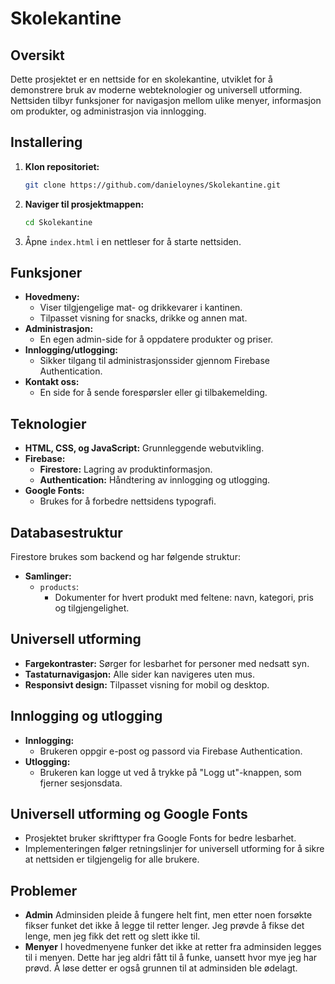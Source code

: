 # Skolekantine

## Oversikt
Dette prosjektet er en nettside for en skolekantine, utviklet for å demonstrere bruk av moderne webteknologier og universell utforming. Nettsiden tilbyr funksjoner for navigasjon mellom ulike menyer, informasjon om produkter, og administrasjon via innlogging.

## Installering
1. **Klon repositoriet:**
   ```bash
   git clone https://github.com/danieloynes/Skolekantine.git
   ```
2. **Naviger til prosjektmappen:**
   ```bash
   cd Skolekantine
   ```
3. Åpne `index.html` i en nettleser for å starte nettsiden.

## Funksjoner
- **Hovedmeny:**
  - Viser tilgjengelige mat- og drikkevarer i kantinen.
  - Tilpasset visning for snacks, drikke og annen mat.
- **Administrasjon:**
  - En egen admin-side for å oppdatere produkter og priser.
- **Innlogging/utlogging:**
  - Sikker tilgang til administrasjonssider gjennom Firebase Authentication.
- **Kontakt oss:**
  - En side for å sende forespørsler eller gi tilbakemelding.

## Teknologier
- **HTML, CSS, og JavaScript:** Grunnleggende webutvikling.
- **Firebase:**
  - **Firestore:** Lagring av produktinformasjon.
  - **Authentication:** Håndtering av innlogging og utlogging.
- **Google Fonts:**
  - Brukes for å forbedre nettsidens typografi.

## Databasestruktur
Firestore brukes som backend og har følgende struktur:
- **Samlinger:**
  - `products`:
    - Dokumenter for hvert produkt med feltene: navn, kategori, pris og tilgjengelighet.

## Universell utforming
- **Fargekontraster:** Sørger for lesbarhet for personer med nedsatt syn.
- **Tastaturnavigasjon:** Alle sider kan navigeres uten mus.
- **Responsivt design:** Tilpasset visning for mobil og desktop.

## Innlogging og utlogging
- **Innlogging:**
  - Brukeren oppgir e-post og passord via Firebase Authentication.
- **Utlogging:**
  - Brukeren kan logge ut ved å trykke på "Logg ut"-knappen, som fjerner sesjonsdata.

## Universell utforming og Google Fonts
- Prosjektet bruker skrifttyper fra Google Fonts for bedre lesbarhet.
- Implementeringen følger retningslinjer for universell utforming for å sikre at nettsiden er tilgjengelig for alle brukere.

## Problemer
- **Admin** Adminsiden pleide å fungere helt fint, men etter noen forsøkte fikser funket det ikke å legge til retter lenger. Jeg prøvde å fikse det lenge, men jeg fikk det rett og slett ikke til. 
- **Menyer** I hovedmenyene funker det ikke at retter fra adminsiden legges til i menyen. Dette har jeg aldri fått til å funke, uansett hvor mye jeg har prøvd. Å løse detter er også grunnen til at adminsiden ble ødelagt. 